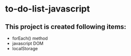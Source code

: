 ﻿# to-do-list-javascript
 ## This project is created following items:
* forEach() method
* javascript DOM
* localStorage 
